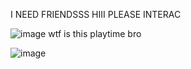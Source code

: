 I NEED FRIENDSSS HIII PLEASE INTERAC

![image](https://github.com/user-attachments/assets/67283367-7864-447c-a04a-5a6685fee765) wtf is this playtime bro

![image](https://pbs.twimg.com/media/GoWEIpyWAAEsUVl?format=jpg&name=small)
